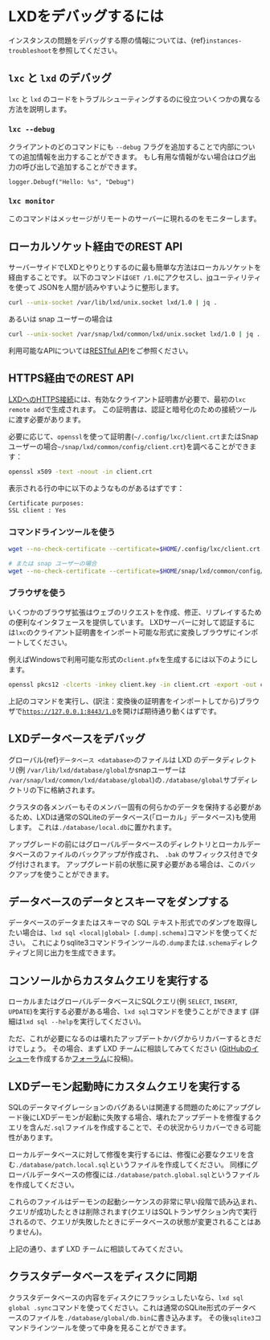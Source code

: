 # LXDをデバッグするには

インスタンスの問題をデバッグする際の情報については、{ref}`instances-troubleshoot`を参照してください。

## `lxc` と `lxd` のデバッグ

`lxc` と `lxd` のコードをトラブルシューティングするのに役立ついくつかの異なる方法を説明します。

### `lxc --debug`

クライアントのどのコマンドにも `--debug` フラグを追加することで内部についての追加情報を出力することができます。
もし有用な情報がない場合はログ出力の呼び出しで追加することができます。

    logger.Debugf("Hello: %s", "Debug")

### `lxc monitor`

このコマンドはメッセージがリモートのサーバーに現れるのをモニターします。

## ローカルソケット経由でのREST API

サーバーサイドでLXDとやりとりするのに最も簡単な方法はローカルソケットを経由することです。
以下のコマンドは`GET /1.0`にアクセスし、[jq](https://stedolan.github.io/jq/tutorial/)ユーティリティを使って
JSONを人間が読みやすいように整形します。

```bash
curl --unix-socket /var/lib/lxd/unix.socket lxd/1.0 | jq .
```

あるいは snap ユーザーの場合は

```bash
curl --unix-socket /var/snap/lxd/common/lxd/unix.socket lxd/1.0 | jq .
```

利用可能なAPIについては[RESTful API](rest-api.md)をご参照ください。

## HTTPS経由でのREST API

[LXDへのHTTPS接続](security.md)には、有効なクライアント証明書が必要で、最初の`lxc remote add`で生成されます。
この証明書は、認証と暗号化のための接続ツールに渡す必要があります。

必要に応じて、`openssl`を使って証明書(`~/.config/lxc/client.crt`またはSnapユーザーの場合`~/snap/lxd/common/config/client.crt`)を調べることができます：

```bash
openssl x509 -text -noout -in client.crt
```

表示される行の中に以下のようなものがあるはずです：

    Certificate purposes:
    SSL client : Yes


### コマンドラインツールを使う

```bash
wget --no-check-certificate --certificate=$HOME/.config/lxc/client.crt --private-key=$HOME/.config/lxc/client.key -qO - https://127.0.0.1:8443/1.0

# または snap ユーザーの場合
wget --no-check-certificate --certificate=$HOME/snap/lxd/common/config/client.crt --private-key=$HOME/snap/lxd/common/config/client.key -qO - https://127.0.0.1:8443/1.0
```

### ブラウザを使う

いくつかのブラウザ拡張はウェブのリクエストを作成、修正、リプレイするための便利なインタフェースを提供しています。
LXDサーバーに対して認証するには`lxc`のクライアント証明書をインポート可能な形式に変換しブラウザにインポートしてください。

例えばWindowsで利用可能な形式の`client.pfx`を生成するには以下のようにします。

```bash
openssl pkcs12 -clcerts -inkey client.key -in client.crt -export -out client.pfx
```

上記のコマンドを実行し、(訳注：変換後の証明書をインポートしてから)ブラウザで[`https://127.0.0.1:8443/1.0`](https://127.0.0.1:8443/1.0)を開けば期待通り動くはずです。

## LXDデータベースをデバッグ

グローバル{ref}`データベース <database>`のファイルは LXD のデータディレクトリ(例 `/var/lib/lxd/database/global`かsnapユーザーは `/var/snap/lxd/common/lxd/database/global`)の`./database/global`サブディレクトリの下に格納されます。

クラスタの各メンバーもそのメンバー固有の何らかのデータを保持する必要があるため、LXDは通常のSQLiteのデータベース(「ローカル」データベース)も使用します。
これは`./database/local.db`に置かれます。

アップグレードの前にはグローバルデータベースのディレクトリとローカルデータベースのファイルのバックアップが作成され、 `.bak` のサフィックス付きでタグ付けされます。
アップグレード前の状態に戻す必要がある場合は、このバックアップを使うことができます。

## データベースのデータとスキーマをダンプする

データベースのデータまたはスキーマの SQL テキスト形式でのダンプを取得したい場合は、`lxd sql <local|global> [.dump|.schema]`コマンドを使ってください。
これによりsqlite3コマンドラインツールの`.dump`または`.schema`ディレクティブと同じ出力を生成できます。

## コンソールからカスタムクエリを実行する

ローカルまたはグローバルデータベースにSQLクエリ(例 `SELECT`, `INSERT`, `UPDATE`)を実行する必要がある場合、`lxd sql`コマンドを使うことができます (詳細は`lxd sql --help`を実行してください)。

ただ、これが必要になるのは壊れたアップデートかバグからリカバーするときだけでしょう。
その場合、まず LXD チームに相談してみてください ([GitHubのイシュー](https://github.com/lxc/lxd/issues/new)を作成するか[フォーラム](https://discuss.linuxcontainers.org/)に投稿)。

## LXDデーモン起動時にカスタムクエリを実行する

SQLのデータマイグレーションのバグあるいは関連する問題のためにアップグレード後にLXDデーモンが起動に失敗する場合、壊れたアップデートを修復するクエリを含んだ`.sql`ファイルを作成することで、その状況からリカバーできる可能性があります。

ローカルデータベースに対して修復を実行するには、修復に必要なクエリを含む`./database/patch.local.sql`というファイルを作成してください。
同様にグローバルデータベースの修復には`./database/patch.global.sql`というファイルを作成してください。

これらのファイルはデーモンの起動シーケンスの非常に早い段階で読み込まれ、クエリが成功したときは削除されます(クエリはSQLトランザクション内で実行されるので、クエリが失敗したときにデータベースの状態が変更されることはありません)。

上記の通り、まず LXD チームに相談してみてください。

## クラスタデータベースをディスクに同期

クラスタデータベースの内容をディスクにフラッシュしたいなら、`lxd sql global .sync`コマンドを使ってください。これは通常のSQLite形式のデータベースのファイルを`./database/global/db.bin`に書き込みます。
その後`sqlite3`コマンドラインツールを使って中身を見ることができます。
